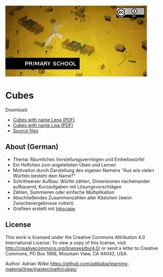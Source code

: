 ![cubes](004-Cubes.png)

Cubes
=====

Download:

- [Cubes with name Lena (PDF)](003-Cubes-Lena.pdf)
- [Cubes with name Lisa (PDF)](003-Cubes-Lisa.pdf)
- [Source files](https://github.com/adibaba/learning-material/tree/master/math/cubes/)


About (German)
--------------

- Thema: Räumliches Vorstellungsvermögen und Einheitswürfel
- Ein Heftchen zum angeleiteten Üben und Lernen 
- Motivation durch Darstellung des eigenen Namens "Aus wie vielen Würfeln besteht dein Name?"
- Schrittweiser Aufbau: Würfel zählen, Dimensionen nacheinander aufbauend, Kurzaufgaben mit Lösungsvorschlägen 
- Zählen, Summieren oder einfache Multiplikation
- Abschließendes Zusammenzählen aller Kästchen (wenn Zwischenergebnisse notiert)
- Grafiken erstellt mit [Inkscape](https://inkscape.org/)


License
-------

This work is licensed under the Creative Commons Attribution 4.0 International License. To view a copy of this license, visit
http://creativecommons.org/licenses/by/4.0/ or send a letter to Creative Commons, PO Box 1866, Mountain View, CA 94042, USA.

Author: Adrian Wilke
https://github.com/adibaba/learning-material/tree/master/math/cubes/
